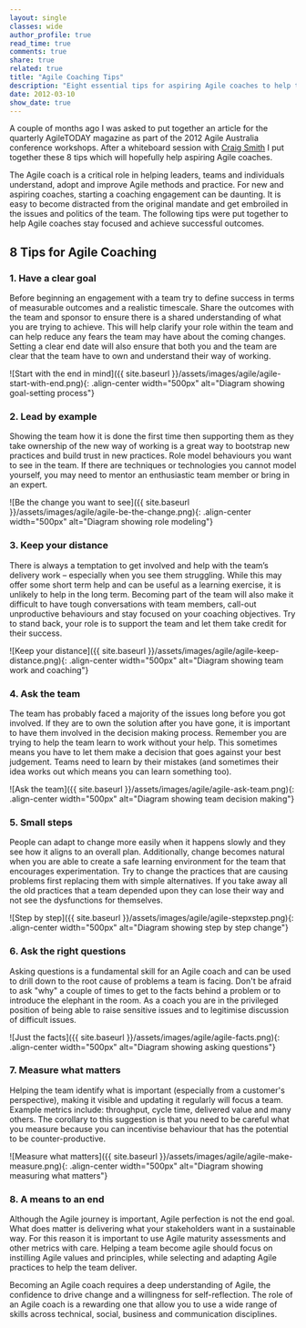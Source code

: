 ```yaml
---
layout: single
classes: wide
author_profile: true
read_time: true
comments: true
share: true
related: true
title: "Agile Coaching Tips"
description: "Eight essential tips for aspiring Agile coaches to help teams successfully adopt and improve Agile practices."
date: 2012-03-10
show_date: true
---
```


A couple of months ago I was asked to put together an article for the quarterly AgileTODAY magazine as part of the 2012 Agile Australia conference workshops. After a whiteboard session with [Craig Smith](https://craigsmith.id.au) I put together these 8 tips which will hopefully help aspiring Agile coaches.

The Agile coach is a critical role in helping leaders, teams and individuals understand, adopt and improve Agile methods and practice. For new and aspiring coaches, starting a coaching engagement can be daunting. It is easy to become distracted from the original mandate and get embroiled in the issues and politics of the team. The following tips were put together to help Agile coaches stay focused and achieve successful outcomes.

## 8 Tips for Agile Coaching

### 1. Have a clear goal
Before beginning an engagement with a team try to define success in terms of measurable outcomes and a realistic timescale. Share the outcomes with the team and sponsor to ensure there is a shared understanding of what you are trying to achieve. This will help clarify your role within the team and can help reduce any fears the team may have about the coming changes. Setting a clear end date will also ensure that both you and the team are clear that the team have to own and understand their way of working.

![Start with the end in mind]({{ site.baseurl }}/assets/images/agile/agile-start-with-end.png){: .align-center width="500px" alt="Diagram showing goal-setting process"}

### 2. Lead by example
Showing the team how it is done the first time then supporting them as they take ownership of the new way of working is a great way to bootstrap new practices and build trust in new practices. Role model behaviours you want to see in the team. If there are techniques or technologies you cannot model yourself, you may need to mentor an enthusiastic team member or bring in an expert.

![Be the change you want to see]({{ site.baseurl }}/assets/images/agile/agile-be-the-change.png){: .align-center width="500px" alt="Diagram showing role modeling"}

### 3. Keep your distance
There is always a temptation to get involved and help with the team’s delivery work – especially when you see them struggling. While this may offer some short term help and can be useful as a learning exercise, it is unlikely to help in the long term. Becoming part of the team will also make it difficult to have tough conversations with team members, call-out unproductive behaviours and stay focused on your coaching objectives. Try to stand back, your role is to support the team and let them take credit for their success.

![Keep your distance]({{ site.baseurl }}/assets/images/agile/agile-keep-distance.png){: .align-center width="500px" alt="Diagram showing team work and coaching"}

### 4. Ask the team
The team has probably faced a majority of the issues long before you got involved. If they are to own the solution after you have gone, it is important to have them involved in the decision making process. Remember you are trying to help the team learn to work without your help. This sometimes means you have to let them make a decision that goes against your best judgement. Teams need to learn by their mistakes (and sometimes their idea works out which means you can learn something too).

![Ask the team]({{ site.baseurl }}/assets/images/agile/agile-ask-team.png){: .align-center width="500px" alt="Diagram showing team decision making"}

### 5. Small steps
People can adapt to change more easily when it happens slowly and they see how it aligns to an overall plan. Additionally, change becomes natural when you are able to create a safe learning environment for the team that encourages experimentation. Try to change the practices that are causing problems first replacing them with simple alternatives. If you take away all the old practices that a team depended upon they can lose their way and not see the dysfunctions for themselves.

![Step by step]({{ site.baseurl }}/assets/images/agile/agile-stepxstep.png){: .align-center width="500px" alt="Diagram showing step by step change"}

### 6. Ask the right questions
Asking questions is a fundamental skill for an Agile coach and can be used to drill down to the root cause of problems a team is facing. Don't be afraid to ask "why" a couple of times to get to the facts behind a problem or to introduce the elephant in the room. As a coach you are in the privileged position of being able to raise sensitive issues and to legitimise discussion of difficult issues.

![Just the facts]({{ site.baseurl }}/assets/images/agile/agile-facts.png){: .align-center width="500px" alt="Diagram showing asking questions"}

### 7. Measure what matters
Helping the team identify what is important (especially from a customer's perspective), making it visible and updating it regularly will focus a team. Example metrics include: throughput, cycle time, delivered value and many others. The corollary to this suggestion is that you need to be careful what you measure because you can incentivise behaviour that has the potential to be counter-productive.

![Measure what matters]({{ site.baseurl }}/assets/images/agile/agile-make-measure.png){: .align-center width="500px" alt="Diagram showing measuring what matters"}

### 8. A means to an end
Although the Agile journey is important, Agile perfection is not the end goal. What does matter is delivering what your stakeholders want in a sustainable way. For this reason it is important to use Agile maturity assessments and other metrics with care. Helping a team become agile should focus on instilling Agile values and principles, while selecting and adapting Agile practices to help the team deliver.

Becoming an Agile coach requires a deep understanding of Agile, the confidence to drive change and a willingness for self-reflection. The role of an Agile coach is a rewarding one that allow you to use a wide range of skills across technical, social, business and communication disciplines.
